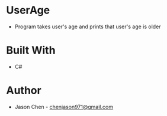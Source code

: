 # UserAge
- Program takes user's age and prints that user's age is older

# Built With
- C#

# Author
- Jason Chen - chenjason971@gmail.com